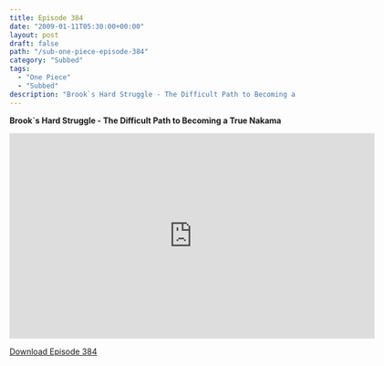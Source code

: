 ```yaml
---
title: Episode 384
date: "2009-01-11T05:30:00+00:00"
layout: post
draft: false
path: "/sub-one-piece-episode-384"
category: "Subbed"
tags:
  - "One Piece"
  - "Subbed"
description: "Brook`s Hard Struggle - The Difficult Path to Becoming a True Nakama"
---
```


**Brook`s Hard Struggle - The Difficult Path to Becoming a True Nakama**

<iframe width="640" height="360" src="https://www.rapidvideo.com/e/FXV0WU2H1B" frameborder="0" marginwidth=0 marginheight=0 scrolling=no allowfullscreen></iframe>

<a href="http://ouo.io/qs/eCodkFEQ?s=https://rapidvid.to/d/https://www.rapidvideo.com/e/FXV0WU2H1B">Download Episode 384</a>
